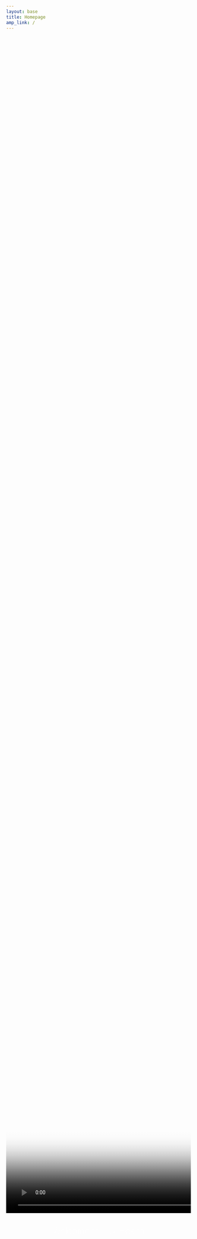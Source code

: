 ```yaml
---
layout: base
title: Homepage
amp_link: /
---
```


<div style="display: block; width: 100%; height: 80vh; max-width: 1600px; margin: 0 auto; text-align: center; vertical-align: top;overflow: hidden;">
    <video class="lazy" autoplay muted loop playsinline style="height: 100%;" layout="fill" poster="https://firebasestorage.googleapis.com/v0/b/koala-health-webpage.appspot.com/o/media%2Fimg%2Fhealth-new-tech.png?alt=media&v=1">
        <source type="video/mp4" data-src="{{ base_url }}/assets/vid/lux-health-best-in-person-home-physical-exam.mp4?alt=media&v=1" />
    </video>
</div>

<div style="display: block; text-align: center;">
    <h1  style="color: #fff; font-size: 24px; font-weight: 100;">Welcome to Lux Health</h1>
</div>